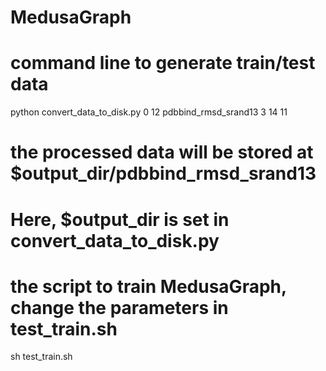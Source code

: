 # MedusaGraph

# command line to generate train/test data
python convert_data_to_disk.py 0 12 pdbbind_rmsd_srand13 3 14 11
# the processed data will be stored at $output_dir/pdbbind_rmsd_srand13
# Here, $output_dir is set in convert_data_to_disk.py



# the script to train MedusaGraph, change the parameters in test_train.sh
sh test_train.sh

